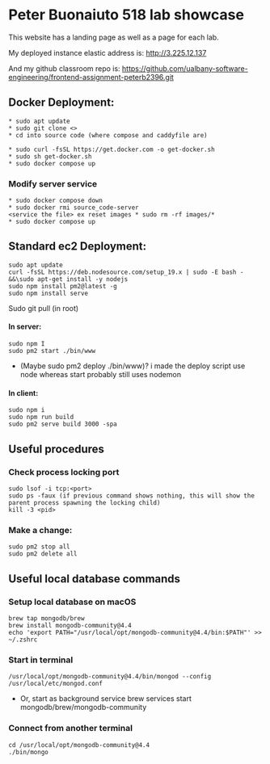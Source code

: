 # Peter Buonaiuto 518 lab showcase
This website has a landing page as well as a page for each lab.

My deployed instance elastic address is: 
http://3.225.12.137

And my github classroom repo is:
https://github.com/ualbany-software-engineering/frontend-assignment-peterb2396.git

## Docker Deployment:
    * sudo apt update
    * sudo git clone <>
    * cd into source code (where compose and caddyfile are)

    * sudo curl -fsSL https://get.docker.com -o get-docker.sh
    * sudo sh get-docker.sh
    * sudo docker compose up

### Modify server service
    * sudo docker compose down
    * sudo docker rmi source_code-server
    <service the file> ex reset images * sudo rm -rf images/*
    * sudo docker compose up

	

## Standard ec2 Deployment:
    sudo apt update
    curl -fsSL https://deb.nodesource.com/setup_19.x | sudo -E bash - &&\sudo apt-get install -y nodejs
	sudo npm install pm2@latest -g
	sudo npm install serve


Sudo git pull (in root)
#### In server:
	sudo npm I
	sudo pm2 start ./bin/www
* (Maybe sudo pm2 deploy ./bin/www)? i made the deploy script use node whereas start probably still uses nodemon

#### In client:
	sudo npm i
	sudo npm run build
	sudo pm2 serve build 3000 -spa

## Useful procedures

### Check process locking port
    sudo lsof -i tcp:<port>
    sudo ps -faux (if previous command shows nothing, this will show the parent process spawning the locking child)
    kill -3 <pid>

### Make a change:
    sudo pm2 stop all
    sudo pm2 delete all

## Useful local database commands

### Setup local database on macOS
    brew tap mongodb/brew
    brew install mongodb-community@4.4  
    echo 'export PATH="/usr/local/opt/mongodb-community@4.4/bin:$PATH"' >> ~/.zshrc

### Start in terminal
    /usr/local/opt/mongodb-community@4.4/bin/mongod --config /usr/local/etc/mongod.conf
* Or, start as background service
    brew services start mongodb/brew/mongodb-community

### Connect from another terminal
    cd /usr/local/opt/mongodb-community@4.4
    ./bin/mongo